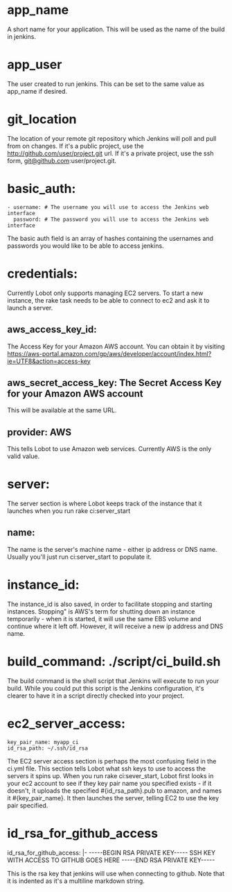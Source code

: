# app_name
A short name for your application.  This will be used as the name of the build in jenkins.

# app_user
The user created to run jenkins.  This can be set to the same value as app_name if desired.

# git_location
The location of your remote git repository which Jenkins will poll and pull from on changes.  If it's a public project, use the http://github.com/user/project.git url.  If it's a private project, use the ssh form, git@github.com:user/project.git.

# basic_auth:
	- username: # The username you will use to access the Jenkins web interface
	  password: # The password you will use to access the Jenkins web interface
The basic auth field is an array of hashes containing the usernames and passwords you would like to be able to access jenkins.

# credentials:
Currently Lobot only supports managing EC2 servers. To start a new instance, the rake task needs to be able to connect to ec2 and ask it to launch a server.
##  aws_access_key_id:
The Access Key for your Amazon AWS account.  You can obtain it by visiting
https://aws-portal.amazon.com/gp/aws/developer/account/index.html?ie=UTF8&action=access-key
##  aws_secret_access_key: The Secret Access Key for your Amazon AWS account
This will be available at the same URL.
##  provider: AWS
This tells Lobot to use Amazon web services.  Currently AWS is the only valid value.

# server:
The server section is where Lobot keeps track of the instance that it launches when you run rake ci:server_start
##  name:
The name is the server's machine name - either ip address or DNS name.  Usually you'll just run ci:server_start to populate it.
#  instance_id:
The instance_id is also saved, in order to facilitate stopping and starting instances.  Stopping" is AWS's term for shutting down an instance temporarily - when it is started, it will use the same EBS volume and continue where it left off.  However, it will receive a new ip address and DNS name.

# build_command: ./script/ci_build.sh
The build command is the shell script that Jenkins will execute to run your build.  While you could put this script is the Jenkins configuration, it's clearer to have it in a script directly checked into your project.

# ec2_server_access:
	key_pair_name: myapp_ci
	id_rsa_path: ~/.ssh/id_rsa

The EC2 server access section is perhaps the most confusing field in the ci.yml file. This section tells Lobot what ssh keys to use to access the servers it spins up.  When you run rake ci:sever_start, Lobot first looks in your ec2 account to see if they key pair name you specified exists - if it doesn't, it uploads the specified #{id_rsa_path}.pub to amazon, and names it #{key_pair_name}.  It then launches the server, telling EC2 to use the key pair specified.

# id_rsa_for_github_access
id_rsa_for_github_access: |-
  -----BEGIN RSA PRIVATE KEY-----
  SSH KEY WITH ACCESS TO GITHUB GOES HERE
  -----END RSA PRIVATE KEY-----

This is the rsa key that jenkins will use when connecting to github. Note that it is indented as it's a multiline markdown string.
